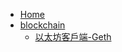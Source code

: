 * [Home](/)
* [blockchain](/wiki/[A]blockchain/)
  * [以太坊客戶端-Geth](/wiki/[A]blockchain/[01]以太坊客戶端-Geth)
